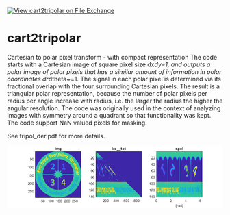 [![View cart2tripolar on File Exchange](https://www.mathworks.com/matlabcentral/images/matlab-file-exchange.svg)](https://www.mathworks.com/matlabcentral/fileexchange/65217-cart2tripolar)
# cart2tripolar

 Cartesian to polar pixel transform - with compact representation
  The code starts with a Cartesian image of square pixel size dx*dy=1, and
  outputs a polar image of polar pixels that has a similar amount of
  information in polar coordinates dr*dtheta~=1.  The signal in each polar
  pixel is determined via its fractional overlap with the four surrounding
  Cartesian pixels. The result is a triangular polar representation,
 because the number of polar pixels per radius per angle increase with
  radius, i.e. the larger the radius the higher the angular resolution.
  The code was originally used in the context of analyzing images with 
 symmetry around a quadrant so that functionality was kept. 
 The code support NaN valued pixels for masking.

See tripol_der.pdf for more details.

  ![Fig1](https://github.com/adinatan/cart2tripolar/blob/master/fig2.png)
